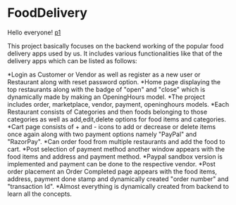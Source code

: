# FoodDelivery 
Hello everyone! 
[p1](https://user-images.githubusercontent.com/119650487/212529548-fb8d3fb5-a629-41f7-bc97-020f397107c9.PNG)

This project basically focuses on the backend working of the popular food delivery apps used by us. It includes various functionalities like that of the delivery apps which can be listed as follows:

*Login as Customer or Vendor as well as register as a new user or Restaurant along with reset password option.
*Home page displaying the top restaurants along with the badge of "open" and "close" which is dynamically made by making an OpeningHours model.
*The project includes order, marketplace, vendor, payment, openinghours models.
*Each Restaurant consists of Categories and then foods belonging to those categories as well as add,edit,delete options for food items and categories.
*Cart page consists of + and - icons to add or decrease or delete items once again along with two payment options namely "PayPal" and "RazorPay".
*Can order food from multiple restaurants and add the food to cart.
*Post selection of payment method another window appears with the food items and address and payment method.
*Paypal sandbox version is implemented and payment can be done to the respective vendor.
*Post order placement an Order Completed page appears with the food items, address, payment done stamp and dynamically created "order number" and "transaction Id".
*Almost everything is dynamically created from backend to learn all the concepts.







